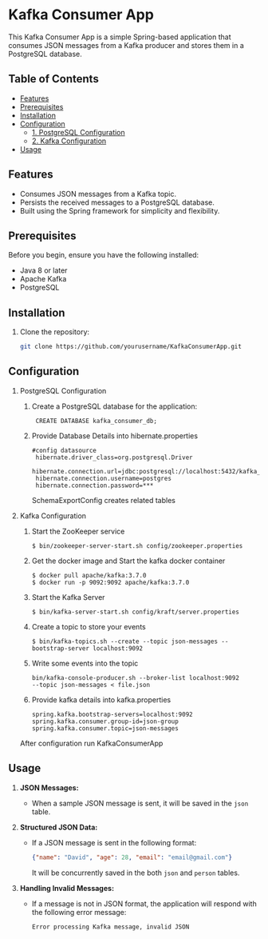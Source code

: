 # Kafka Consumer App

This Kafka Consumer App is a simple Spring-based application that consumes JSON messages from a Kafka producer and
stores them in a PostgreSQL database.

## Table of Contents

- [Features](#features)
- [Prerequisites](#prerequisites)
- [Installation](#installation)
- [Configuration](#configuration)
    - [1. PostgreSQL Configuration](#1-postgresql-configuration)
    - [2. Kafka Configuration](#2-kafka-configuration)
- [Usage](#usage)

## Features

- Consumes JSON messages from a Kafka topic.
- Persists the received messages to a PostgreSQL database.
- Built using the Spring framework for simplicity and flexibility.

## Prerequisites

Before you begin, ensure you have the following installed:

- Java 8 or later
- Apache Kafka
- PostgreSQL

## Installation

1. Clone the repository:

   ```bash
   git clone https://github.com/yourusername/KafkaConsumerApp.git

## Configuration

1. PostgreSQL Configuration

   1. Create a PostgreSQL database for the application:

      ``` 
       CREATE DATABASE kafka_consumer_db;
      ```

   2. Provide Database Details into hibernate.properties

      ```
      #config datasource
       hibernate.driver_class=org.postgresql.Driver
       hibernate.connection.url=jdbc:postgresql://localhost:5432/kafka_consumer_db
       hibernate.connection.username=postgres
       hibernate.connection.password=***
      ```

      SchemaExportConfig creates related tables 


2. Kafka Configuration

   1. Start the ZooKeeper service
      ```
      $ bin/zookeeper-server-start.sh config/zookeeper.properties
      ```
   2. Get the docker image and Start the kafka docker container
        ```
        $ docker pull apache/kafka:3.7.0
        $ docker run -p 9092:9092 apache/kafka:3.7.0
        ```
   3. Start the Kafka Server
   
      ```
      $ bin/kafka-server-start.sh config/kraft/server.properties
      ```
   4. Create a topic to store your events
      
      ```
      $ bin/kafka-topics.sh --create --topic json-messages --bootstrap-server localhost:9092
      ```
   5. Write some events into the topic
   
      ```
      bin/kafka-console-producer.sh --broker-list localhost:9092 
      --topic json-messages < file.json
      ```

   6. Provide kafka details into kafka.properties

      ```
      spring.kafka.bootstrap-servers=localhost:9092
      spring.kafka.consumer.group-id=json-group
      spring.kafka.consumer.topic=json-messages
      ```
   After configuration run KafkaConsumerApp

## Usage

1. **JSON Messages:**
   - When a sample JSON message is sent, it will be saved in the `json` table.

2. **Structured JSON Data:**
   - If a JSON message is sent in the following format:
     ```json
     {"name": "David", "age": 28, "email": "email@gmail.com"}
     ```
     It will be concurrently saved in the both `json` and `person` tables.

3. **Handling Invalid Messages:**
   - If a message is not in JSON format, the application will respond with the following error message:
     ```
     Error processing Kafka message, invalid JSON
     ```
